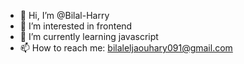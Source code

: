 - 👋 Hi, I’m @Bilal-Harry
- 👀 I’m interested in frontend
- 🌱 I’m currently learning javascript
- 📫 How to reach me: bilaleljaouhary091@gmail.com



